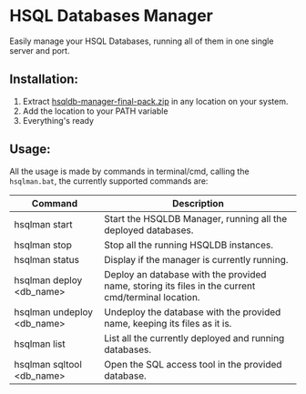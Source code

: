 # HSQL Databases Manager

Easily manage your HSQL Databases, running all of them in one single server and port.

## Installation:
1. Extract [hsqldb-manager-final-pack.zip](hsqldb-manager-final-pack.zip) in any location on your system.
2. Add the location to your PATH variable
3. Everything's ready

## Usage:

All the usage is made by commands in terminal/cmd, calling the `hsqlman.bat`, the currently supported commands are:

| Command  | Description |
| ----------| ----------- |
| hsqlman start | Start the HSQLDB Manager, running all the deployed databases. |
| hsqlman stop | Stop all the running HSQLDB instances.
| hsqlman status | Display if the manager is currently running.
| hsqlman deploy <db_name> | Deploy an database with the provided name, storing its files in the current cmd/terminal location.
| hsqlman undeploy <db_name> | Undeploy the database with the provided name, keeping its files as it is.
| hsqlman list | List all the currently deployed and running databases.
| hsqlman sqltool <db_name> | Open the SQL access tool in the provided database.